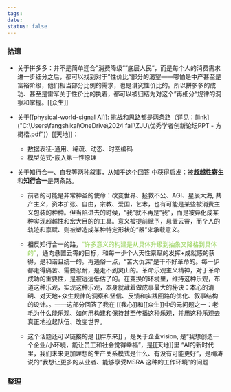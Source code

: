 ```yaml
---
tags: 
date: 
status: false
---
```



### 拾遗
- 关于拼多多：并不是简单迎合”消费降级“”底层人民“，而是每个人的消费需求进一步细分之后，都可以找到对于”性价比“部分的渴望——哪怕是中产甚至是富裕阶级，他们相当部分比例的需求，也是讲究性价比的。所以拼多多的成功、甚至是雷军关于性价比的执着，都可以被归结为对这个”再细分“规律的洞察和掌握。[[众生]]

- 关于[[physical-world-signal AI]]: 挑战和思路都是两条路（详见：[link]("C:\Users\fangshikai\OneDrive\2024 fall\ZJU\优秀学者创新论坛PPT - 方榯楷.pdf")）[[天地]]：
	- 数据表征-通用、稀疏、动态、时空编码
	- 模型范式-嵌入第一性原理
	
- 关于知行合一、自我等两种叙事，从知乎[这个回答](https://www.zhihu.com/question/27432977/answer/61743125566) 中获得启发：被**超越性寄生**和**知行合一**是两条路。
	- 前者的可能是非常神圣的使命：改变世界、拯救不公、AGI、星辰大海, 共产主义，资本扩张、自由，宗教、爱国，艺术，也有可能是某些被消费主义包装的种种。但当陷进去的时候，“我”就不再是“我”，而是被异化成某种实现超越性和宏大目的的工具。意义被提前赋予，悬置云霄，而个人的轨迹和禀赋、则被塑造成某种特定形状的“器”来承载意义。
	
	- 相反知行合一的路，<span style="color:rgb(146, 208, 80)">“许多意义的构建是从具体升级到抽象又降格到具体的”</span>，通向悬置云霄的目标，和每一步个人天性禀赋的发挥+成就感的获得，是和谐且统一的。再通俗一点，“苦大仇深”是干不好革命的。每一步都走得痛苦、需要忍耐，是走不到灵山的。革命乐观主义精神，对于革命成功的重要性，是被远远低估了的。在变换的环境里，维持这种乐观，布道这种乐观，实现这种乐观，本身就藏着做成事最大的秘诀：本心的清明、对天地+众生规律的洞察和坚信、反馈和实践回路的优化、叙事结构的设计。。——这部分回答了我在 [[我心]]和[[众生]]中的元问题之一：老毛为什么能乐观、如何用构建和保持甚至传播这种乐观，并用这种乐观去真正地拉起队伍、改变世界。

	- 这个话题还可以链接的是 [[胖东来]] ，是关于企业vision, 是“我想创造一个企业/小环境，能让员工和社会觉得幸福”，是[[天地]]里 “AI的新时代里，我们未来更加理想的生产关系模式是什么、有没有可能更好”，是梅涛说的“我想让更多的从业者、能够享受MSRA 这种的工作环境”的问题

### 整理
